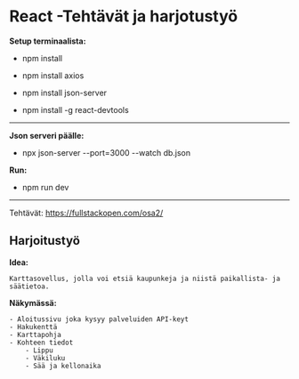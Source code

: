 # React -Tehtävät ja harjotustyö

**Setup terminaalista:**

- npm install
- npm install axios
- npm install json-server

- npm install -g react-devtools

---

**Json serveri päälle:**
- npx json-server --port=3000 --watch db.json

**Run:**
- npm run dev

---

Tehtävät:
https://fullstackopen.com/osa2/


## Harjoitustyö

**Idea:**

    Karttasovellus, jolla voi etsiä kaupunkeja ja niistä paikallista- ja säätietoa.  

**Näkymässä:**
    
    - Aloitussivu joka kysyy palveluiden API-keyt
    - Hakukenttä
    - Karttapohja
    - Kohteen tiedot
        - Lippu
        - Väkiluku
        - Sää ja kellonaika


